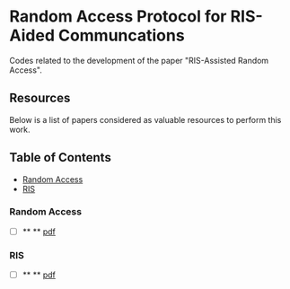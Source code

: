 # Random Access Protocol for RIS-Aided Communcations

Codes related to the development of the paper "RIS-Assisted Random Access".

Resources
---------

Below is a list of papers considered as valuable resources to perform this work.

Table of Contents
-----------------

- [Random Access](#random-access)
- [RIS](#ris)

### Random Access

- [ ] ** ** [pdf]()
>


### RIS
- [ ] ** ** [pdf]()
>

